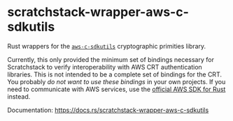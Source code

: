 # scratchstack-wrapper-aws-c-sdkutils
Rust wrappers for the [`aws-c-sdkutils`](https://github.com/awslabs/aws-c-sdkutils) cryptographic primities library.

Currently, this only provided the minimum set of bindings necessary for Scratchstack to verify interoperability
with AWS CRT authentication libraries.  This is not intended to be a complete set of bindings for the CRT. You
probably *do not want to use these bindings* in your own projects. If you need to communicate with AWS services,
use the [official AWS SDK for Rust](https://github.com/awslabs/aws-sdk-rust) instead.

Documentation: https://docs.rs/scratchstack-wrapper-aws-c-sdkutils

